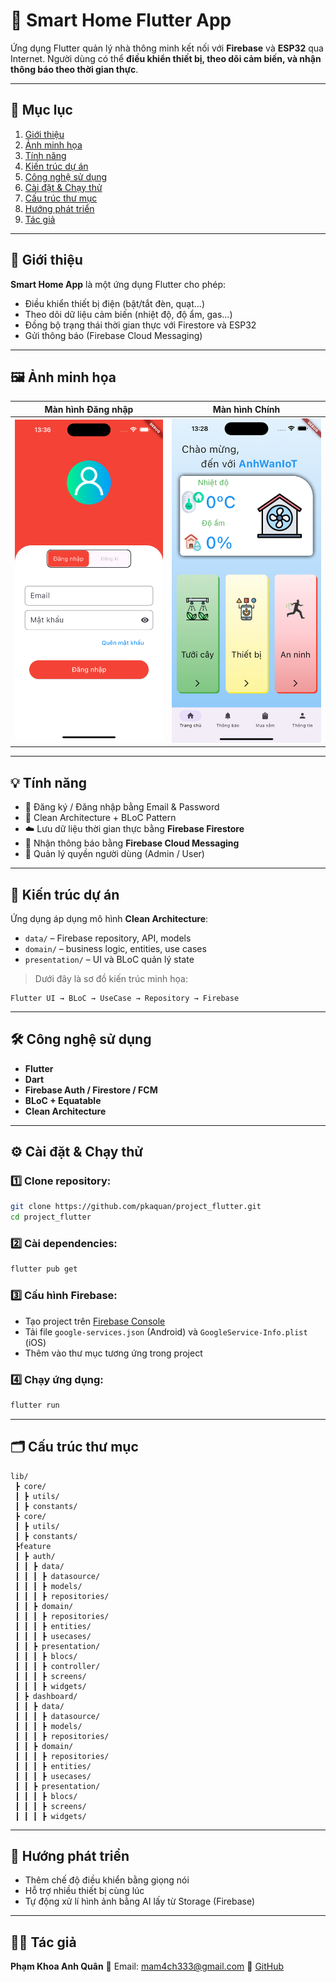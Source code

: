 # 🦋 Smart Home Flutter App

Ứng dụng Flutter quản lý nhà thông minh kết nối với **Firebase** và **ESP32** qua Internet.
Người dùng có thể **điều khiển thiết bị, theo dõi cảm biến, và nhận thông báo theo thời gian thực**.

---

## 📑 Mục lục

1. [Giới thiệu](#-giới-thiệu)
2. [Ảnh minh họa](#-ảnh-minh-họa)
3. [Tính năng](#-tính-năng)
4. [Kiến trúc dự án](#-kiến-trúc-dự-án)
5. [Công nghệ sử dụng](#-công-nghệ-sử-dụng)
6. [Cài đặt & Chạy thử](#-cài-đặt--chạy-thử)
7. [Cấu trúc thư mục](#-cấu-trúc-thư-mục)
8. [Hướng phát triển](#-hướng-phát-triển)
9. [Tác giả](#-tác-giả)

---

## 🚀 Giới thiệu

**Smart Home App** là một ứng dụng Flutter cho phép:

* Điều khiển thiết bị điện (bật/tắt đèn, quạt…)
* Theo dõi dữ liệu cảm biến (nhiệt độ, độ ẩm, gas…)
* Đồng bộ trạng thái thời gian thực với Firestore và ESP32
* Gửi thông báo (Firebase Cloud Messaging)

---

## 🖼 Ảnh minh họa

| Màn hình Đăng nhập                 | Màn hình Chính                   | 
| ---------------------------------- | -------------------------------- | 
| ![Login](assets/readme/login.png)  | ![Home](assets/readme/home.png)  | 

---

## 💡 Tính năng

* 🔐 Đăng ký / Đăng nhập bằng Email & Password
* 🧠 Clean Architecture + BLoC Pattern
* ☁️ Lưu dữ liệu thời gian thực bằng **Firebase Firestore**
* 📩 Nhận thông báo bằng **Firebase Cloud Messaging**
* 🧱 Quản lý quyền người dùng (Admin / User)

---

## 🧭 Kiến trúc dự án

Ứng dụng áp dụng mô hình **Clean Architecture**:

* `data/` – Firebase repository, API, models
* `domain/` – business logic, entities, use cases
* `presentation/` – UI và BLoC quản lý state

> Dưới đây là sơ đồ kiến trúc minh họa:

```
Flutter UI → BLoC → UseCase → Repository → Firebase
```

---

## 🛠 Công nghệ sử dụng

* **Flutter**
* **Dart**
* **Firebase Auth / Firestore / FCM**
* **BLoC + Equatable**
* **Clean Architecture**

---

## ⚙️ Cài đặt & Chạy thử

### 1️⃣ Clone repository:

```bash
git clone https://github.com/pkaquan/project_flutter.git
cd project_flutter
```

### 2️⃣ Cài dependencies:

```bash
flutter pub get
```

### 3️⃣ Cấu hình Firebase:

* Tạo project trên [Firebase Console](https://console.firebase.google.com/)
* Tải file `google-services.json` (Android) và `GoogleService-Info.plist` (iOS)
* Thêm vào thư mục tương ứng trong project

### 4️⃣ Chạy ứng dụng:

```bash
flutter run
```

---

## 🗂 Cấu trúc thư mục

```
lib/
 ┣ core/
 ┃ ┣ utils/
 ┃ ┣ constants/
 ┣ core/
 ┃ ┣ utils/
 ┃ ┣ constants/
 ┣feature
 ┃ ┣ auth/
 ┃ ┃ ┣ data/
 ┃ ┃ ┃ ┣ datasource/
 ┃ ┃ ┃ ┣ models/
 ┃ ┃ ┃ ┣ repositories/
 ┃ ┃ ┣ domain/
 ┃ ┃ ┃ ┣ repositories/
 ┃ ┃ ┃ ┣ entities/
 ┃ ┃ ┃ ┣ usecases/
 ┃ ┃ ┣ presentation/
 ┃ ┃ ┃ ┣ blocs/
 ┃ ┃ ┃ ┣ controller/
 ┃ ┃ ┃ ┣ screens/
 ┃ ┃ ┃ ┣ widgets/
 ┃ ┣ dashboard/
 ┃ ┃ ┣ data/
 ┃ ┃ ┃ ┣ datasource/
 ┃ ┃ ┃ ┣ models/
 ┃ ┃ ┃ ┣ repositories/
 ┃ ┃ ┣ domain/
 ┃ ┃ ┃ ┣ repositories/
 ┃ ┃ ┃ ┣ entities/
 ┃ ┃ ┃ ┣ usecases/
 ┃ ┃ ┣ presentation/
 ┃ ┃ ┃ ┣ blocs/
 ┃ ┃ ┃ ┣ screens/
 ┃ ┃ ┃ ┣ widgets/
```

---

## 🔮 Hướng phát triển

* Thêm chế độ điều khiển bằng giọng nói
* Hỗ trợ nhiều thiết bị cùng lúc
* Tự động xử lí hình ảnh bằng AI lấy từ Storage (Firebase)

---

## 👨‍💻 Tác giả

**Phạm Khoa Anh Quân**
📧 Email: [mam4ch333@gmail.com](mailto:mam4ch333@gmail.com)
🔗 [GitHub](https://github.com/pkaquan)
